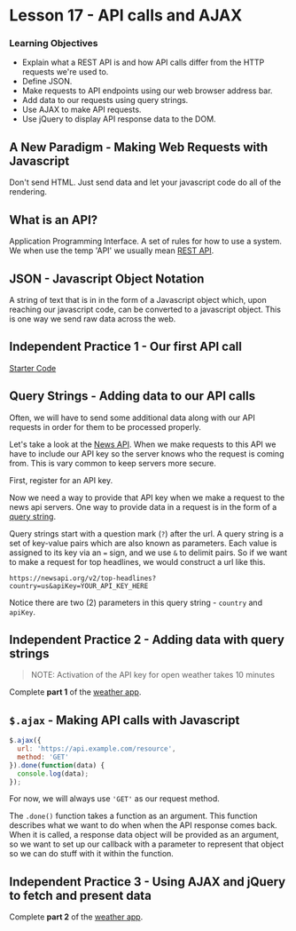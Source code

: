 # Lesson 17 - API calls and AJAX

### Learning Objectives
- Explain what a REST API is and how API calls differ from the HTTP requests we're used to.
- Define JSON.
- Make requests to API endpoints using our web browser address bar.
- Add data to our requests using query strings.
- Use AJAX to make API requests.
- Use jQuery to display API response data to the DOM.

## A New Paradigm - Making Web Requests with Javascript

Don't send HTML. Just send data and let your javascript code do all of the rendering.

## What is an API?

Application Programming Interface. A set of rules for how to use a system. We when use the temp 'API' we usually mean [REST API](https://restfulapi.net/).

## JSON - Javascript Object Notation

A string of text that is in in the form of a Javascript object which, upon reaching our javascript code, can be converted to a javascript object. This is one way we send raw data across the web.

## Independent Practice 1 - Our first API call

[Starter Code](./starter_code/github_users)

## Query Strings - Adding data to our API calls

Often, we will have to send some additional data along with our API requests in order for them to be processed properly.

Let's take a look at the [News API](https://newsapi.org/). When we make requests to this API we have to include our API key so the server knows who the request is coming from. This is vary common to keep servers more secure.

First, register for an API key.

Now we need a way to provide that API key when we make a request to the news api servers. One way to provide data in a request is in the form of a [query string](https://en.wikipedia.org/wiki/Query_string).

Query strings start with a question mark (`?`) after the url. A query string is a set of key-value pairs which are also known as parameters. Each value is assigned to its key via an `=` sign, and we use `&` to delimit pairs. So if we want to make a request for top headlines, we would construct a url like this.

```
https://newsapi.org/v2/top-headlines?country=us&apiKey=YOUR_API_KEY_HERE
```

Notice there are two (2) parameters in this query string - `country` and `apiKey`.

## Independent Practice 2 - Adding data with query strings
> NOTE: Activation of the API key for open weather takes 10 minutes

Complete **part 1** of the [weather app](./starter_code/weather_app).

## `$.ajax` - Making API calls with Javascript

```javascript
$.ajax({
  url: 'https://api.example.com/resource',
  method: 'GET'
}).done(function(data) {
  console.log(data);
});
```

For now, we will always use `'GET'` as our request method.

The `.done()` function takes a function as an argument. This function describes what we want to do when when the API response comes back. When it is called, a response data object will be provided as an argument, so we want to set up our callback with a parameter to represent that object so we can do stuff with it within the function.

## Independent Practice 3 - Using AJAX and jQuery to fetch and present data

Complete **part 2** of the [weather app](./starter_code/weather_app).
